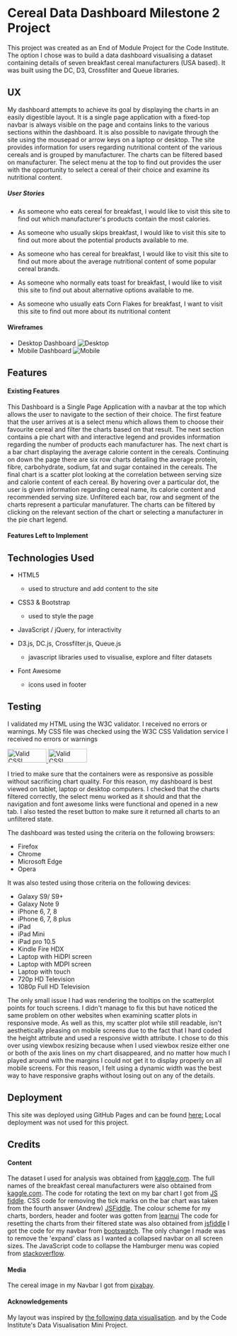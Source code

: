 # Cereal Data Dashboard Milestone 2 Project
This project was created as an End of Module Project for the Code Institute. The option I chose 
was to build a data dashboard visualising a dataset containing details of seven breakfast
cereal manufacturers (USA based). It was built using the DC, D3, Crossfilter and Queue libraries. 

## UX
My dashboard attempts to achieve its goal by displaying the charts in an easily digestible layout. It is a single
page application with a fixed-top navbar is always visible on the page and contains links to the various 
sections within the dashboard. 
It is also possible to navigate through the site using the mousepad or arrow keys on a laptop or desktop. The site
provides information for users regarding nutritional content of the various cereals and is grouped by manufacturer.
The charts can be filtered based on manufacturer. The select menu at the top to find out provides the user with
the opportunity to select a cereal of their choice and examine its nutritional content.

##### User Stories
* As someone who eats cereal for breakfast, I would like to visit this site to find out which manufacturer's
products contain the most calories.

* As someone who usually skips breakfast, I would like to visit this site to find out more about the 
potential products available to me.

* As someone who has cereal for breakfast, I would like to visit this site to find out more about the 
average nutritional content of some popular cereal brands.

* As someone who normally eats toast for breakfast, I would like to visit this site to find out about 
alternative options available to me.

* As someone who usually eats Corn Flakes for breakfast, I want to visit this site to find out more about 
its nutritional content

#### Wireframes

* Desktop Dashboard ![Desktop](static/wireframes/desktopView.jpg/)
* Mobile Dashboard ![Mobile](static/wireframes/mobileView.jpg/)

## Features

#### Existing Features

This Dashboard is a Single Page Application with a navbar at the top which allows the user to navigate to 
the section of their choice. The first feature that the user arrives at is a select menu which allows them
to choose their favourite cereal and filter the charts based on that result.
The next section contains a pie chart with and interactive legend and provides information regarding the number
of products each manufacturer has. The next chart is a bar chart displaying the average calorie content in the 
cereals. Continuing on down the page there are six row charts detailing the average protein, fibre, 
carbohydrate, sodium, fat and sugar contained in the cereals.
The final chart is a scatter plot looking at the correlation between serving size and calorie content of
each cereal. By hovering over a particular dot, the user is given information regarding cereal name, its calorie
content and recommended serving size. 
Unfiltered each bar, row and segment of the charts represent a particular manufaturer. The charts can be 
filtered by clicking on the relevant section of the chart or selecting a manufacturer in the
pie chart legend. 


#### Features Left to Implement

## Technologies Used
* HTML5
    * used to structure and add content to the site
* CSS3 & Bootstrap
    * used to style the page

* JavaScript / jQuery, for interactivity

* D3.js, DC.js, Crossfilter.js, Queue.js
    * javascript libraries used to visualise, explore and filter datasets

* Font Awesome
    * icons used in footer


## Testing
I validated my HTML using the W3C validator. I received no errors or warnings.
My CSS file was checked using the W3C CSS Validation service I received no errors or warnings 
<p>
    <a href="http://jigsaw.w3.org/css-validator/check/referer">
        <img style="border:0;width:88px;height:31px"
            src="http://jigsaw.w3.org/css-validator/images/vcss"
            alt="Valid CSS!" />
    </a>
<a href="http://jigsaw.w3.org/css-validator/check/referer">
    <img style="border:0;width:88px;height:31px"
        src="http://jigsaw.w3.org/css-validator/images/vcss-blue"
        alt="Valid CSS!" />
    </a>
</p>

I tried to make sure that the containers were as responsive as possible without sacrificing chart quality. 
For this reason, my dashboard is best viewed on tablet, laptop or desktop computers. I checked that the charts 
filtered correctly, the select menu worked as it should and that the navigation and font awesome links were 
functional and opened in a new tab. I also tested the reset button to make sure it returned all charts to an 
unfiltered state. 

The dashboard was tested using the criteria on the following browsers:
* Firefox
* Chrome
* Microsoft Edge
* Opera


It was also tested using those criteria on the following devices: 
* Galaxy S9/ S9+ 
* Galaxy Note 9 
* iPhone 6, 7, 8
* iPhone 6, 7, 8 plus 
* iPad
* iPad Mini
* iPad pro 10.5 
* Kindle Fire HDX
* Laptop with HiDPI screen
* Laptop with MDPI screen
* Laptop with touch
* 720p HD Television
* 1080p Full HD Television

The only small issue I had was rendering the tooltips on the scatterplot points for touch screens. I didn't
manage to fix this but have noticed the same problem on other websites when examining scatter plots in 
responsive mode. 
As well as this, my scatter plot while still readable, isn't aesthetically pleasing on mobile screens due
to the fact that I hard coded the height attribute and used a responsive width attribute. I chose to do this over using 
viewbox resizing because when I used viewbox resize either one or both of the axis lines on my chart disappeared, and no matter
how much I played around with the margins I could not get it to display properly on all mobile screens. 
For this reason, I felt using a dynamic width was the best way to have responsive graphs without losing out on any of the 
details. 

## Deployment
This site was deployed using GitHub Pages and can be found [here:](https://libbyh52.github.io/Cereal-Data-Dashboard/)
Local deployment was not used for this project.


## Credits

#### Content
The dataset I used for analysis was obtained from [kaggle.com](https://www.kaggle.com/crawford/80-cereals/).
The full names of the breakfast cereal manufacturers were also obtained from
[kaggle.com](https://www.kaggle.com/jeandsantos/breakfast-cereals-data-analysis-and-clustering).
The code for rotating the text on my bar chart I got from [JS fiddle](https://jsfiddle.net/geotheory/mvhtqu17/).
CSS code for removing the tick marks on the bar chart was taken from the fourth answer (Andrew) [JSFiddle](https://github.com/c3js/c3/issues/876).
The colour scheme for my charts, borders, header and footer was gotten from 
[learnui](https://learnui.design/tools/data-color-picker.html#palette)
The code for resetting the charts from their filtered state was also obtained from [jsfiddle](http://jsfiddle.net/gordonwoodhull/yu1swf2x/1/)
I got the code for my navbar from [bootswatch](https://bootswatch.com/pulse/). The only change I made was to
remove the 'expand' class as I wanted a collapsed navbar on all screen sizes.
The JavaScript code to collapse the Hamburger menu was copied from [stackoverflow](https://stackoverflow.com/questions/16877429/twitter-bootstrap-mobile-nav-hide-menu-after-clicking-menu-link).

#### Media
The cereal image in my Navbar I got from [pixabay](https://pixabay.com/en/cereal-breakfast-milk-bowl-healthy-32149/).

#### Acknowledgements
My layout was inspired by [the following data visualisation](http://amberonrails.com/cereal-visualization/).
and by the Code Institute's Data Visualisation Mini Project.


